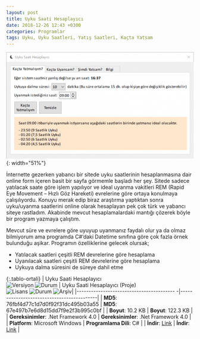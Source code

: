 ```yaml
---
layout: post
title: Uyku Saati Hesaplayıcı
date: 2018-12-26 12:43 +0300
categories: Programlar
tags: Uyku, Uyku Saatleri, Yatış Saatleri, Kaçta Yatsam
---
```

![uyku-saati-hesaplayici](/images/programlar/uyku-saati-hesaplayici.png){: width="51%"}

İnternette gezerken yabancı bir sitede uyku saatlerinin hesaplanmasına dair online form içeren basit bir sayfa görmemle başladı her şey. Sitede sadece yatılacak saate göre işlem yapılıyor ve ideal uyanma vakitleri REM (Rapid Eye Movement – Hızlı Göz Hareketi) evrelerine göre ortaya konulmaya çalışılıyordu. Konuyu merak edip biraz araştırma yaptıktan sonra uyku/uyanma saatlerini online olarak hesaplayan pek çok türk ve yabancı siteye rastladım. Akabinde mevcut hesaplamalardaki mantığı çözerek böyle bir program yazmaya çalıştım.

Mevcut süre ve evrelere göre uyuyup uyanmanız faydalı olur ya da olmaz bilmiyorum ama programda C#’daki Datetime sınıfına göre çok fazla örnek bulunduğu aşikar. Programın özelliklerine gelecek olursak;

- Yatılacak saatleri çeşitli REM devrelerine göre hesaplama
- Uyanılacak saatleri çeşitli REM devrelerine göre hesaplama
- Uykuya dalma süresini de süreye dahil etme

{:.tablo-ortali}
| Uyku Saati Hesaplayıcı<br>![Versiyon](https://img.shields.io/badge/Versiyon-1.1-blueviolet.svg?style=flat) ![Durum](https://img.shields.io/badge/Durum-Çalışıyor-success.svg?style=flat) | Uyku Saati Hesaplayıcı (Proje)<br>![Lisans](https://img.shields.io/badge/Lisans-MIT-blue.svg?style=flat) ![Durum](https://img.shields.io/badge/Proje-Sonlandırıldı-lightgray.svg?style=flat) ![Arşiv](https://img.shields.io/badge/Arşiv-orange.svg?style=flat)|
|----------------------------------------- -|-------------------------------------------|
| **MD5**: 76fbf4d77c1d7d0f92f31dc495b03a55 | **MD5**: 67e497b7e6d8d15dd7f9e2f3b995c0bf | 
| **Boyut**: 10.2 KB                       | **Boyut**:  122.3 KB                         |
| **Gereksinimler**: .Net Framework 4.0     | **Gereksinimler**: .Net Framework 4.0     |
| **Platform**: Microsoft Windows           | **Programlama Dili**: C#                  |
| **İndir**: [Link](https://www.dropbox.com/s/pd4uutnp7lqu96b/uyku-saati-hesaplayici.zip?dl=1)         | **İndir**: [Link](https://www.dropbox.com/s/w45aly9jqmrerff/uyku-saati-hesaplayici-proje.zip?dl=1)                      |